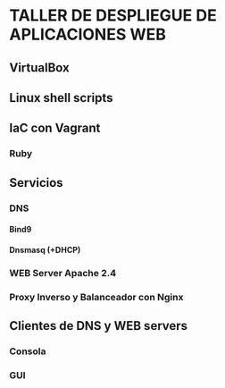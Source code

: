 # TALLER DE DESPLIEGUE DE APLICACIONES WEB

## VirtualBox 
## Linux shell scripts
## IaC con Vagrant
### Ruby
## Servicios
### DNS
#### Bind9
#### Dnsmasq (+DHCP)
### WEB Server Apache 2.4
### Proxy Inverso y Balanceador con Nginx
## Clientes de DNS y WEB servers
### Consola
### GUI